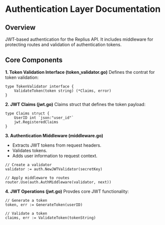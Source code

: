 # Authentication Layer Documentation

## Overview
JWT-based authentication for the Replius API. It includes middleware for protecting routes and validation of authentication tokens.

## Core Components
**1. Token Validation Interface (token_validator.go)**
Defines the contrat for token validation:
```
type TokenValidator interface {
    ValidateToken(token string) (*Claims, error)
}
```

**2. JWT Claims (jwt.go)**
Claims struct that defines the token payload:
```
type Claims struct {
    UserID int `json:"user_id"`
    jwt.RegisteredClaims
}
```

**3. Authentication Middleware (middleware.go)**
- Extracts JWT tokens from request headers.
- Validates tokens.
- Adds user information to request context.
```
// Create a validator
validator := auth.NewJWTValidator(secretKey)

// Apply middleware to routes
router.Use(auth.AuthMiddleware(validator, next))
```

**4. JWT Operations (jwt.go)**
Provdes core JWT functionality:
```
// Generate a token
token, err := GenerateToken(userID)

// Validate a token
claims, err := ValidateToken(tokenString)
```
